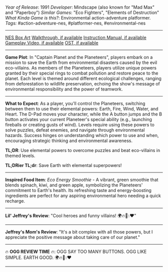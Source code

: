 *Year of Release*: 1991
*Developer*: Mindscape (also known for "Mad Max" and "Paperboy")
*Similar Games*: "Eco Fighters", "Elements of Destruction"
*What Kinda Game is this?*: Environmental action-adventure platformer.
*Tags:* #action-adventure-nes, #platformer-nes, #environmental-nes

---
[NES Box Art](https://www.google.com/search?tbm=isch&q=NES+Box+Art+Captain+Planet+and+the+Planeteers) 
[Walkthrough, if available](https://www.google.com/search?q=Walkthrough+Captain+Planet+and+the+Planeteers)
[Instruction Manual, if available](https://www.google.com/search?q=NES+Instruction+Manual+Captain+Planet+and+the+Planeteers)
[Gameplay Video, if available](https://www.youtube.com/results?search_query=gameplay+NES+Captain+Planet+and+the+Planeteers) 
[OST, if available](https://www.youtube.com/results?search_query=gameplay+NES+Captain+Planet+and+the+Planeteers+OST)

- - -
**Game Plot**: In "Captain Planet and the Planeteers", players embark on a mission to save the Earth from environmental disasters caused by the evil eco-villains. As members of the Planeteers, players utilize unique powers granted by their special rings to combat pollution and restore peace to the planet. Each level is themed around different ecological challenges, ranging from deforestation to wildlife preservation, echoing the show's message of environmental responsibility and the power of teamwork.

- - -
**What to Expect**: As a player, you'll control the Planeteers, switching between them to use their elemental powers: Earth, Fire, Wind, Water, and Heart. The D-Pad moves your character, while the A button jumps and the B button activates your current Planeteer's special ability (e.g., launching fireballs or creating gusts of wind). Levels require using these powers to solve puzzles, defeat enemies, and navigate through environmental hazards. Success hinges on understanding which power to use and when, encouraging strategic thinking and environmental awareness.

**TL;DR**: Use elemental powers to overcome puzzles and beat eco-villains in themed levels.

**TL;DRier TL;dr**: Save Earth with elemental superpowers!

---
**Inspired Food Item**: *Eco Energy Smoothie* - A vibrant, green smoothie that blends spinach, kiwi, and green apple, symbolizing the Planeteers' commitment to Earth's health. Its refreshing taste and energy-boosting ingredients are perfect for any aspiring environmental hero needing a quick recharge.

---
**Lil' Jeffrey's Review**: "Cool heroes and funny villains! 🌍🔥💨💧❤️"

---
**Jeffrey's Mom's Review**: "It's a bit complex with all those powers, but I appreciate the positive message about taking care of our planet."

---
🔥 **OGG REVIEW TIME** 🔥: OGG SAY TOO MANY BUTTONS. OGG LIKE SIMPLE. EARTH GOOD. 🌍🔥💨💧❤️

---